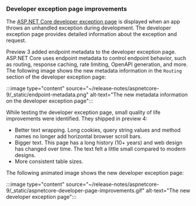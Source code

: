 ### Developer exception page improvements

The [ASP.NET Core developer exception page](xref:fundamentals/error-handling#developer-exception-page) is displayed when an app throws an unhandled exception during development. The developer exception page provides detailed information about the exception and request.

Preview 3 added endpoint metadata to the developer exception page. ASP.NET Core uses endpoint metadata to control endpoint behavior, such as routing, response caching, rate limiting, OpenAPI generation, and more. The following image shows the new metadata information in the `Routing` section of the developer exception page:

:::image type="content" source="~/release-notes/aspnetcore-9/_static/endpoint-metadata.png" alt-text="The new metadata information on the developer exception page":::

While testing the developer exception page, small quality of life improvements were identified. They shipped in preview 4:

* Better text wrapping. Long cookies, query string values and method names no longer add horizontal browser scroll bars.
* Bigger text. This page has a long history (10+ years) and web design has changed over time. The text felt a little small compared to modern designs.
* More consistent table sizes.

The following animated image shows the new developer exception page:

:::image type="content" source="~/release-notes/aspnetcore-9/_static/aspnetcore-developer-page-improvements.gif" alt-text="The new developer exception page":::
